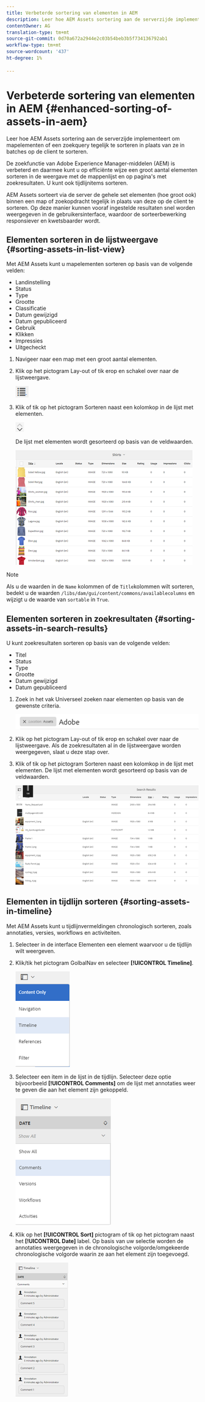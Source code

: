 ```yaml
---
title: Verbeterde sortering van elementen in AEM
description: Leer hoe AEM Assets sortering aan de serverzijde implementeert om mapelementen of een zoekquery tegelijk te sorteren in plaats van ze in batches op de client te sorteren.
contentOwner: AG
translation-type: tm+mt
source-git-commit: 0d70a672a2944e2c03b54beb3b5f734136792ab1
workflow-type: tm+mt
source-wordcount: '437'
ht-degree: 1%

---
```



# Verbeterde sortering van elementen in AEM {#enhanced-sorting-of-assets-in-aem}

Leer hoe AEM Assets sortering aan de serverzijde implementeert om mapelementen of een zoekquery tegelijk te sorteren in plaats van ze in batches op de client te sorteren.

De zoekfunctie van Adobe Experience Manager-middelen (AEM) is verbeterd en daarmee kunt u op efficiënte wijze een groot aantal elementen sorteren in de weergave met de mappenlijst en op pagina&#39;s met zoekresultaten. U kunt ook tijdlijnitems sorteren.

AEM Assets sorteert via de server de gehele set elementen (hoe groot ook) binnen een map of zoekopdracht tegelijk in plaats van deze op de client te sorteren. Op deze manier kunnen vooraf ingestelde resultaten snel worden weergegeven in de gebruikersinterface, waardoor de sorteerbewerking responsiever en kwetsbaarder wordt.

## Elementen sorteren in de lijstweergave {#sorting-assets-in-list-view}

Met AEM Assets kunt u mapelementen sorteren op basis van de volgende velden:

* Landinstelling
* Status
* Type
* Grootte
* Classificatie
* Datum gewijzigd
* Datum gepubliceerd
* Gebruik
* Klikken
* Impressies
* Uitgecheckt

1. Navigeer naar een map met een groot aantal elementen.
1. Klik op het pictogram Lay-out of tik erop en schakel over naar de lijstweergave.

   ![chlimage_1-394](assets/chlimage_1-394.png)

1. Klik of tik op het pictogram Sorteren naast een kolomkop in de lijst met elementen.

   ![chlimage_1-395](assets/chlimage_1-395.png)

   De lijst met elementen wordt gesorteerd op basis van de veldwaarden.

   ![chlimage_1-396](assets/chlimage_1-396.png)

>[!NOTE]
>
>Als u de waarden in de `Name` kolommen of de `Title`kolommen wilt sorteren, bedekt u de waarden `/libs/dam/gui/content/commons/availablecolumns` en wijzigt u de waarde van `sortable` in `True`.

## Elementen sorteren in zoekresultaten {#sorting-assets-in-search-results}

U kunt zoekresultaten sorteren op basis van de volgende velden:

* Titel
* Status
* Type
* Grootte
* Datum gewijzigd
* Datum gepubliceerd

1. Zoek in het vak Universeel zoeken naar elementen op basis van de gewenste criteria.

   ![chlimage_1-397](assets/chlimage_1-397.png)

1. Klik op het pictogram Lay-out of tik erop en schakel over naar de lijstweergave. Als de zoekresultaten al in de lijstweergave worden weergegeven, slaat u deze stap over.
1. Klik of tik op het pictogram Sorteren naast een kolomkop in de lijst met elementen. De lijst met elementen wordt gesorteerd op basis van de veldwaarden.

   ![chlimage_1-398](assets/chlimage_1-398.png)

## Elementen in tijdlijn sorteren {#sorting-assets-in-timeline}

Met AEM Assets kunt u tijdlijnvermeldingen chronologisch sorteren, zoals annotaties, versies, workflows en activiteiten.

1. Selecteer in de interface Elementen een element waarvoor u de tijdlijn wilt weergeven.
1. Klik/tik het pictogram GolbalNav en selecteer **[!UICONTROL Timeline]**.

   ![chlimage_1-399](assets/chlimage_1-399.png)

1. Selecteer een item in de lijst in de tijdlijn. Selecteer deze optie bijvoorbeeld **[!UICONTROL Comments]** om de lijst met annotaties weer te geven die aan het element zijn gekoppeld.

   ![chlimage_1-400](assets/chlimage_1-400.png)

1. Klik op het **[!UICONTROL Sort]** pictogram of tik op het pictogram naast het **[!UICONTROL Date]** label. Op basis van uw selectie worden de annotaties weergegeven in de chronologische volgorde/omgekeerde chronologische volgorde waarin ze aan het element zijn toegevoegd.

   ![chlimage_1-401](assets/chlimage_1-401.png)

